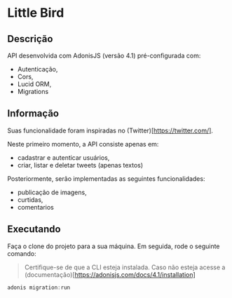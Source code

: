 # Little Bird

## Descrição

API desenvolvida com AdonisJS (versão 4.1) pré-configurada com:

- Autenticação,
- Cors,
- Lucid ORM,
- Migrations

## Informação

Suas funcionalidade foram inspiradas no (Twitter)[https://twitter.com/].

Neste primeiro momento, a API consiste apenas em: 

- cadastrar e autenticar usuários,
- criar, listar e deletar tweets (apenas textos)

Posteriormente, serão implementadas as seguintes funcionalidades:

- publicação de imagens,
- curtidas,
- comentarios

## Executando

Faça o clone do projeto para a sua máquina.
Em seguida, rode o seguinte comando:

> Certifique-se de que a CLI esteja instalada. Caso não esteja acesse a (documentação)[https://adonisjs.com/docs/4.1/installation]

```js
adonis migration:run
```
